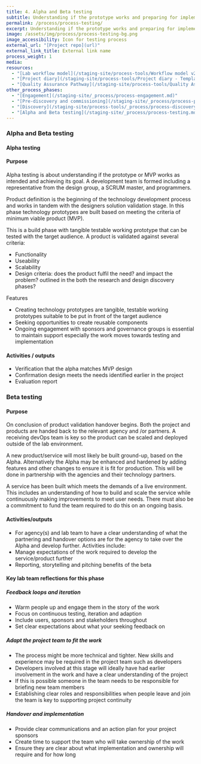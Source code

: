 ```yaml
---
title: 4. Alpha and Beta testing
subtitle: Understanding if the prototype works and preparing for implementation
permalink: /process/process-testing/
excerpt: Understanding if the prototype works and preparing for implementation
image: /assets/img/process/process-testing-bg.png
image_accessibility: Icon for testing process
external_url: "[Project repo](url)"
external_link_title: External link name
process_weight: 1
media:
resources:
  - "[Lab workflow model](/staging-site/process-tools/Workflow model v2.pdf)"
  - "[Project diary](/staging-site/process-tools/Project diary - Template.docx)"
  - "[Quality Assurance Pathway](/staging-site/process-tools/Quality Assurance Pathway.xlsx)"
other_process_phases:
  - "[Engagement](/staging-site/_process/process-engagement.md)"
  - "[Pre-discovery and commissioning](/staging-site/_process/process-prediscovery.md)"
  - "[Discovery](/staging-site/process-tools/_process/process-discovery.md))"
  - "[Alpha and Beta testing](/staging-site/_process/process-testing.md)"
---
```


### Alpha and Beta testing

#### Alpha testing

#### Purpose

Alpha testing is about understanding if the prototype or MVP works as intended and achieving its goal.  A development team is formed including a representative from the design group, a SCRUM master, and programmers.

Product definition is the beginning of the technology development process and works in tandem with the designers solution validation stage. In this phase technology prototypes are built based on meeting the criteria of minimum viable product (MVP).

This is a build phase with tangible testable working prototype that can be tested with the target audience. A product is validated against several criteria:

* Functionality
* Useability
* Scalability
* Design criteria: does the product fulfil the need? and impact the problem? outlined in the both the research and design discovery phases?

Features

* Creating technology prototypes are tangible, testable working prototypes suitable to be put in front of the target audience
* Seeking opportunities to create reusable components
* Ongoing engagement with sponsors and governance groups is essential to maintain support especially the work moves towards testing and implementation

#### Activities / outputs

* Verification that the alpha matches MVP design
* Confirmation design meets the needs identified earlier in the project
* Evaluation report

### Beta testing

#### Purpose

On conclusion of product validation handover begins. Both the project and products are handed back to the relevant agency and /or partners.  A receiving devOps team is key so the product can be scaled and deployed outside of the lab environment.

A new product/service will most likely be built ground-up, based on the Alpha. Alternatively the Alpha may be enhanced and hardened by adding features and other changes to ensure it is fit for production. This will be done in partnership with the agencies and their technology partners.

A service has been built which meets the demands of a live environment. This includes an understanding of how to build and scale the service while continuously making improvements to meet user needs. There must also be a commitment to fund the team required to do this on an ongoing basis.

#### Activities/outputs

* For agency(s) and lab team to have a clear understanding of what the partnering and handover options are for the agency to take over the Alpha and develop further. Activities include:
* Manage expectations of the work required to develop the service/product further
* Reporting, storytelling and pitching benefits of the beta

#### Key lab team reflections for this phase

##### Feedback loops and iteration

* Warm people up and engage them in the story of the work
* Focus on continuous testing, iteration and adaption
* Include users, sponsors and stakeholders throughout
* Set clear expectations about what your seeking feedback on

##### Adapt the project team to fit the work

* The process might be more technical and tighter. New skills and experience may be required in the project team such as developers
* Developers involved at this stage will ideally have had earlier involvement in the work and have a clear understanding of the project
* If this is possible someone in the team needs to be responsible for briefing new team members
* Establishing clear roles and responsibilities when people leave and join the team is key to supporting project continuity

##### Handover and implementation

* Provide clear communications and an action plan for your project sponsors
* Create time to support the team who will take ownership of the work
* Ensure they are clear about what implementation and ownership will require and for how long
